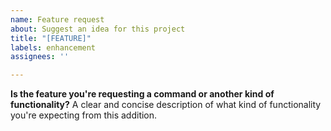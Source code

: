 ```yaml
---
name: Feature request
about: Suggest an idea for this project
title: "[FEATURE]"
labels: enhancement
assignees: ''

---
```


**Is the feature you're requesting a command or another kind of functionality?**
A clear and concise description of what kind of functionality you're expecting from this addition.
